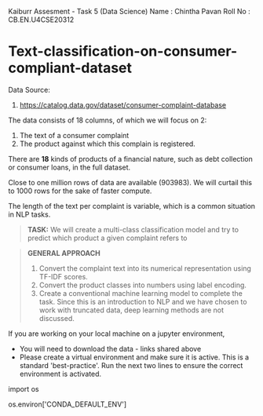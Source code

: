 Kaiburr Assesment - Task 5 (Data Science)
Name : Chintha Pavan
Roll No : CB.EN.U4CSE20312

# Text-classification-on-consumer-compliant-dataset

Data Source:

1. https://catalog.data.gov/dataset/consumer-complaint-database


The data consists of 18 columns, of which we will focus on 2:

1. The text of a consumer complaint
1. The product against which this complain is registered.

There are **18** kinds of products of a financial nature, such as debt collection or consumer loans, in the full dataset.

Close to one million rows of data are available (903983).
We will curtail this to 1000 rows for the sake of faster compute.

The length of the text per complaint is variable, which is a common situation in NLP tasks.

>
>**TASK:** We will create a multi-class classification model and try to predict which product a given complaint refers to
>

>
>**GENERAL APPROACH**
>
> 1. Convert the complaint text into its numerical representation using TF-IDF scores.
> 1. Convert the product classes into numbers using label encoding.
> 1. Create a conventional machine learning model to complete the task. Since this is an introduction to NLP and we have chosen to work with truncated data, deep learning methods are not discussed.


If you are working on your local machine on a jupyter environment,
 -    You will need to download the data - links shared above
 -    Please create a virtual environment and make sure it is active.
      This is a standard 'best-practice'. Run the next two lines to ensure the correct environment is activated.


      
import os


os.environ['CONDA_DEFAULT_ENV']
